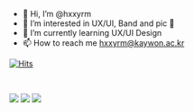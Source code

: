 - 👋 Hi, I’m @hxxyrm
- 👀 I’m interested in UX/UI, Band and pic 📸
- 🌱 I’m currently learning UX/UI Design
- 📫 How to reach me hxxyrm@kaywon.ac.kr

[![Hits](https://hits.seeyoufarm.com/api/count/incr/badge.svg?url=https%3A%2F%2Fgithub.com%2Fhxxyrm&count_bg=%2389B1FF&title_bg=%23323258&icon=&icon_color=%23E7E7E7&title=hits&edge_flat=false)](https://hits.seeyoufarm.com)

<br>

<img src="https://img.shields.io/badge/Adobe Photoshop-31A8FF?style=flat-square&logo=Adobe Photoshop&logoColor=#31A8FF"/></a>
<img src="https://img.shields.io/badge/Visual Studio Code-007ACC?style=flat-square&logo=Visual Studio Code&logoColor=#007ACC"/></a>
<img src="https://img.shields.io/badge/Visual Studio Code-ffffff?style=flat-square&logo=Visual Studio Code&logoColor=#000000"/></a>

<!---
hxxyrm/hxxyrm is a ✨ special ✨ repository because its `README.md` (this file) appears on your GitHub profile.
You can click the Preview link to take a look at your changes.
--->

